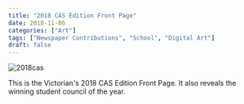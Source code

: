 ```yaml
---
title: "2018 CAS Edition Front Page"
date: 2018-11-06
categories: ["Art"]
tags: ["Newspaper Contributions", "School", "Digital Art"]
draft: false
---
```


![2018cas](/images/post/2018cas.png)

This is the Victorian's 2018 CAS Edition Front Page. It also reveals the winning student council of the year.
